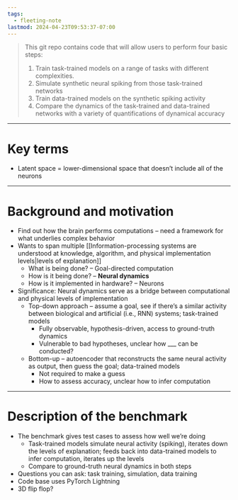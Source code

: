```yaml
---
tags:
  - fleeting-note
lastmod: 2024-04-23T09:53:37-07:00
---
```

>This git repo contains code that will allow users to perform four basic steps:
>1. Train task-trained models on a range of tasks with different complexities.
>2. Simulate synthetic neural spiking from those task-trained networks
>3. Train data-trained models on the synthetic spiking activity
>4. Compare the dynamics of the task-trained and data-trained networks with a variety of quantifications of dynamical accuracy

---
# Key terms

- Latent space = lower-dimensional space that doesn’t include all of the neurons
---
# Background and motivation

- Find out how the brain performs computations – need a framework for what underlies complex behavior
- Wants to span multiple [[Information-processing systems are understood at knowledge, algorithm, and physical implementation levels|levels of explanation]] 
	- What is being done? – Goal-directed computation
	- How is it being done? – **Neural dynamics**
	- How is it implemented in hardware? – Neurons
- Significance: Neural dynamics serve as a bridge between computational and physical levels of implementation
	- Top-down approach – assume a goal, see if there’s a similar activity between biological and artificial (i.e., RNN) systems; task-trained models
		- Fully observable, hypothesis-driven, access to ground-truth dynamics
		- Vulnerable to bad hypotheses, unclear how ___ can be conducted?
	- Bottom-up – autoencoder that reconstructs the same neural activity as output, then guess the goal; data-trained models
		- Not required to make a guess
		- How to assess accuracy, unclear how to infer computation

---
# Description of the benchmark

- The benchmark gives test cases to assess how well we’re doing
	- Task-trained models simulate neural activity (spiking), iterates down the levels of explanation; feeds back into data-trained models to infer computation, iterates up the levels
	- Compare to ground-truth neural dynamics in both steps
- Questions you can ask: task training, simulation, data training
- Code base uses PyTorch Lightning
- 3D flip flop?